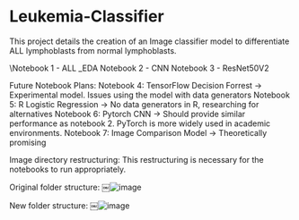 # Leukemia-Classifier

This project details the creation of an Image classifier model to differentiate ALL lymphoblasts from normal lymphoblasts.

\Notebook 1 - ALL _EDA
Notebook 2 - CNN
Notebook 3 - ResNet50V2

Future Notebook Plans:
Notebook 4: TensorFlow Decision Forrest -> Experimental model. Issues using the model with data generators
Notebook 5: R Logistic Regression -> No data generators in R, researching for alternatives
Notebook 6: Pytorch CNN -> Should provide similar performance as notebook 2. PyTorch is more widely used in academic environments.
Notebook 7: Image Comparison Model -> Theoretically promising

Image directory restructuring: This restructuring is necessary for the notebooks to run appropriately.

Original folder structure:
￼![image](https://user-images.githubusercontent.com/66500101/180628045-6476cd6b-3dc9-4e68-b585-3407d8865e1c.png)

New folder structure:
￼![image](https://user-images.githubusercontent.com/66500101/180628055-095d6915-c756-48dd-918a-13755a2fe135.png)

